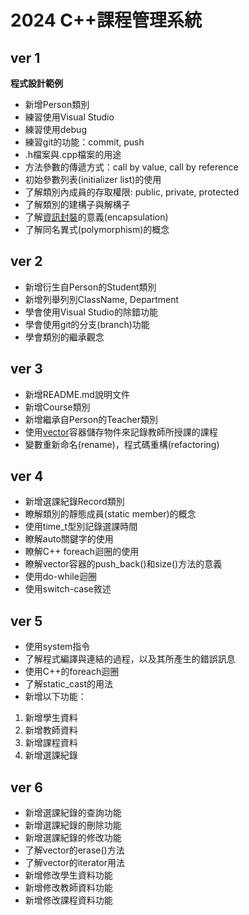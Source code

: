 # 2024 C++課程管理系統
## ver 1
**程式設計範例**
- 新增Person類別
- 練習使用Visual Studio
- 練習使用debug
- 練習git的功能：commit, push
- .h檔案與.cpp檔案的用途
- 方法參數的傳遞方式：call by value, call by reference
- 初始參數列表(initializer list)的使用
- 了解類別內成員的存取權限: public, private, protected
- 了解類別的建構子與解構子
- 了解[資訊封裝](https://www.w3schools.com/cpp/cpp_encapsulation.asp)的意義(encapsulation)
- 了解同名異式(polymorphism)的概念

## ver 2
- 新增衍生自Person的Student類別
- 新增列舉列別ClassName, Department
- 學會使用Visual Studio的除錯功能
- 學會使用git的分支(branch)功能
- 學會類別的繼承觀念

## ver 3
- 新增README.md說明文件
- 新增Course類別
- 新增繼承自Person的Teacher類別
- 使用[vector](https://www.w3schools.com/cpp/cpp_vectors.asp)容器儲存物件來記錄教師所授課的課程
- 變數重新命名(rename)，程式碼重構(refactoring)

## ver 4
- 新增選課紀錄Record類別
- 瞭解類別的靜態成員(static member)的概念
- 使用time_t型別記錄選課時間
- 瞭解auto關鍵字的使用
- 瞭解C++ foreach迴圈的使用
- 瞭解vector容器的push_back()和size()方法的意義
- 使用do-while迴圈
- 使用switch-case敘述

## ver 5
- 使用system指令
- 了解程式編譯與連結的過程，以及其所產生的錯誤訊息
- 使用C++的foreach迴圈
- 了解static_cast的用法
- 新增以下功能：

1. 新增學生資料
1. 新增教師資料
1. 新增課程資料
1. 新增選課紀錄

## ver 6
- 新增選課紀錄的查詢功能
- 新增選課紀錄的刪除功能
- 新增選課紀錄的修改功能
- 了解vector的erase()方法
- 了解vector的iterator用法
- 新增修改學生資料功能
- 新增修改教師資料功能
- 新增修改課程資料功能
